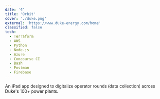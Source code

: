 ```yaml
---
date: '4'
title: 'Orbit'
cover: './duke.png'
external: 'https://www.duke-energy.com/home'
classified: false
tech:
  - Terraform
  - AWS
  - Python
  - Node.js
  - Azure
  - Concourse CI
  - Bash
  - Postman
  - Firebase
---
```


An iPad app designed to digitalize operator rounds (data collection) across Duke's 100+ power plants.
